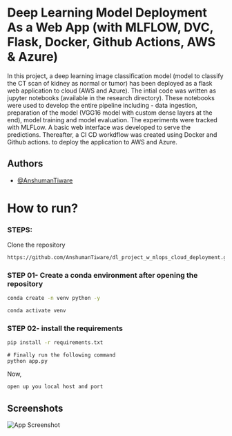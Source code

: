 # Deep Learning Model Deployment As a Web App (with MLFLOW, DVC, Flask, Docker, Github Actions, AWS & Azure)

In this project, a deep learning image classification model (model to classify the CT scan of kidney as normal or tumor) has been deployed as a flask web application to cloud (AWS and Azure). The intial code was written as jupyter notebooks (available in the research directory). These notebooks were used to develop the entire pipeline including - data ingestion, preparation of the model (VGG16 model with custom dense layers at the end), model training and model evaluation.
The experiments were tracked with MLFLow. A basic web interface was developed to serve the predictions.
Thereafter, a CI CD workdflow was created using Docker and Github actions. to deploy the application to AWS and Azure.

## Authors

- [@AnshumanTiware](https://github.com/AnshumanTiware)

# How to run?

### STEPS:

Clone the repository

```bash
https://github.com/AnshumanTiware/dl_project_w_mlops_cloud_deployment.git
```

### STEP 01- Create a conda environment after opening the repository

```bash
conda create -n venv python -y
```

```bash
conda activate venv
```

### STEP 02- install the requirements

```bash
pip install -r requirements.txt
```

```bashonce the
# Finally run the following command
python app.py
```

Now,

```bash
open up you local host and port
```

## Screenshots

![App Screenshot](https://i.postimg.cc/L4xpzRFZ/web-app-flask.png)
